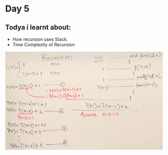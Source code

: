 # Day 5
## Todya i learnt about:
* How recursion uses Stack.
* Time Complexity of Recursion


<img src="time_complexity_of_recursion.png" width="600">

